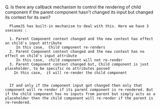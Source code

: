 Q. Is there any callback mechanism to control the rendering of child component if the parent component hasn't changed its input but changed its context for its own?

```
  PlumeJS has built-in mechanism to deal with this. Here we have 3 usecases : 

  1. Parent Component context changed and the new context has effect on child's input attribute
     In this case,  Child component re-renders 
  2. Parent Component context changed and the new context has no effect on child's input attribute 
     In this case,  child component will not re-render 
  3. Parent Component context changed but, Child component is just placeholder, to be specific no attributes passed        
    In this case,  it will re-render the child component    


  If and only if the component input got changed then only that component will re-render if its parent component is re-rendered. But if the child component has no inputs from parent but simply acts as a placeholder then the child component will re-render if the parent is re-rendered.
```